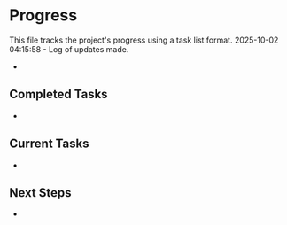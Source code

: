 # Progress

This file tracks the project's progress using a task list format.
2025-10-02 04:15:58 - Log of updates made.

*

## Completed Tasks

*   

## Current Tasks

*   

## Next Steps

*   